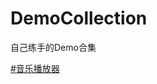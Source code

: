 # DemoCollection
自己练手的Demo合集

[#音乐播放器](https://github.com/cfy137000/DemoCollection/tree/master/MusicDemo)
